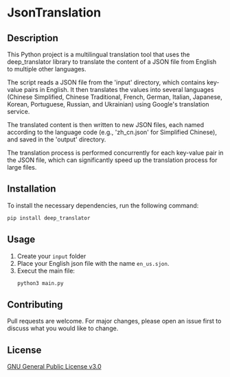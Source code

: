 # JsonTranslation 

## Description

This Python project is a multilingual translation tool that uses the deep_translator library to translate the content of a JSON file from English to multiple other languages.

The script reads a JSON file from the 'input' directory, which contains key-value pairs in English. It then translates the values into several languages (Chinese Simplified, Chinese Traditional, French, German, Italian, Japanese, Korean, Portuguese, Russian, and Ukrainian) using Google's translation service.

The translated content is then written to new JSON files, each named according to the language code (e.g., 'zh_cn.json' for Simplified Chinese), and saved in the 'output' directory.

The translation process is performed concurrently for each key-value pair in the JSON file, which can significantly speed up the translation process for large files.

## Installation

To install the necessary dependencies, run the following command:

```bash
pip install deep_translator
```

## Usage
1. Create your ```input``` folder 
2. Place your English json file with the name ```en_us.sjon```.
3. Execut the main file:
    ```bash
    python3 main.py
    ```

## Contributing
Pull requests are welcome. For major changes, please open an issue first to discuss what you would like to change.

## License
[GNU General Public License v3.0](LICENSE)